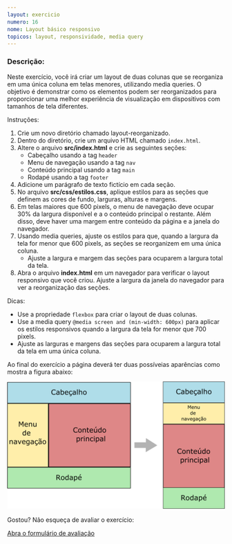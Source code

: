 ```yaml
---
layout: exercicio
numero: 16
nome: Layout básico responsivo
topicos: layout, responsividade, media query
---
```


### Descrição:

Neste exercício, você irá criar um layout de duas colunas que se reorganiza em uma única coluna em telas menores, utilizando media queries. O objetivo é demonstrar como os elementos podem ser reorganizados para proporcionar uma melhor experiência de visualização em dispositivos com tamanhos de tela diferentes.

Instruções:

1. Crie um novo diretório chamado layout-reorganizado.
2. Dentro do diretório, crie um arquivo HTML chamado `index.html`.
3.  Altere o arquivo **src/index.html** e crie as seguintes seções:
    - Cabeçalho usando a tag `header`
    - Menu de navegação usando a tag `nav` 
    - Conteúdo principal usando a tag `main`
    - Rodapé usando a tag `footer`
1. Adicione um parágrafo de texto fictício em cada seção.
2. No arquivo **src/css/estilos.css**, aplique estilos para as seções que definem as cores de fundo, larguras, alturas e margens.
3. Em telas maiores que 600 pixels, o menu de navegação deve ocupar 30% da largura disponível e a o conteúdo principal o restante. Além disso, deve haver uma margem entre conteúdo da página e a janela do navegador.
4. Usando media queries, ajuste os estilos para que, quando a largura da tela for menor que 600 pixels, as seções se reorganizem em uma única coluna. 
    - Ajuste a largura e margem das seções para ocuparem a largura total da tela.
5.  Abra o arquivo **index.html** em um navegador para verificar o layout responsivo que você criou. Ajuste a largura da janela do navegador para ver a reorganização das seções.

Dicas:

* Use a propriedade `flexbox` para criar o layout de duas colunas.
* Use a media query `@media screen and (min-width: 600px)` para aplicar os estilos responsivos quando a largura da tela for menor que 700 pixels.
* Ajuste as larguras e margens das seções para ocuparem a largura total da tela em uma única coluna.

Ao final do exercício a página deverá ter duas possíveias aparências como mostra a figura abaixo:

![Layout de duas colunas responsivo](laytou-duas-colunas-responsivo.png)

Gostou? Não esqueça de avaliar o exercício:

<a class="btn" href="https://forms.gle/scs1VxDDFSiMqAhe8" target="_blank"> Abra o formulário de avaliação</a>
